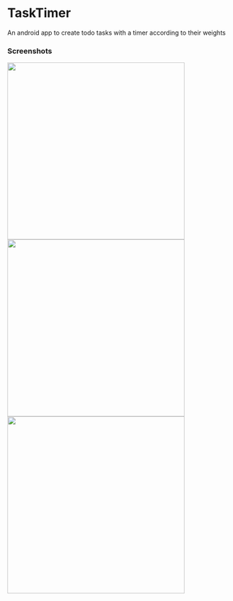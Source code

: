 # TaskTimer
An android app to create todo tasks with a timer according to their weights

### Screenshots
<p float="left">
  <img src="https://i.imgur.com/AAP0I1y.jpg" width="400" />
  <img src="https://i.imgur.com/LbCPryO.jpg" width="400" /> 
  <img src="https://i.imgur.com/Lbl0Jt1.jpg" width="400" /> 
</p>
